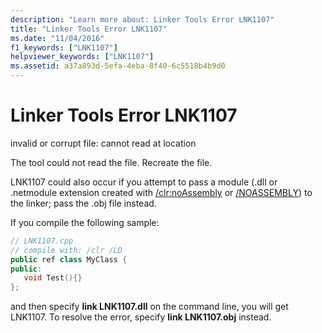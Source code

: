 ```yaml
---
description: "Learn more about: Linker Tools Error LNK1107"
title: "Linker Tools Error LNK1107"
ms.date: "11/04/2016"
f1_keywords: ["LNK1107"]
helpviewer_keywords: ["LNK1107"]
ms.assetid: a37a893d-5efa-4eba-8f40-6c5518b4b9d0
---
```

# Linker Tools Error LNK1107

invalid or corrupt file: cannot read at location

The tool could not read the file. Recreate the file.

LNK1107 could also occur if you attempt to pass a module (.dll or .netmodule extension created with [/clr:noAssembly](../../build/reference/clr-common-language-runtime-compilation.md) or  [/NOASSEMBLY](../../build/reference/noassembly-create-a-msil-module.md)) to the linker; pass the .obj file instead.

If you compile the following sample:

```cpp
// LNK1107.cpp
// compile with: /clr /LD
public ref class MyClass {
public:
   void Test(){}
};
```

and then specify **link LNK1107.dll** on the command line, you will get LNK1107.  To resolve the error, specify **link LNK1107.obj** instead.
